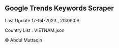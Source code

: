 

## Google Trends Keywords Scraper 
 
Last Update 17-04-2023 , 20:09:09

Country List :
VIETNAM.json



© Abdul Muttaqin 
